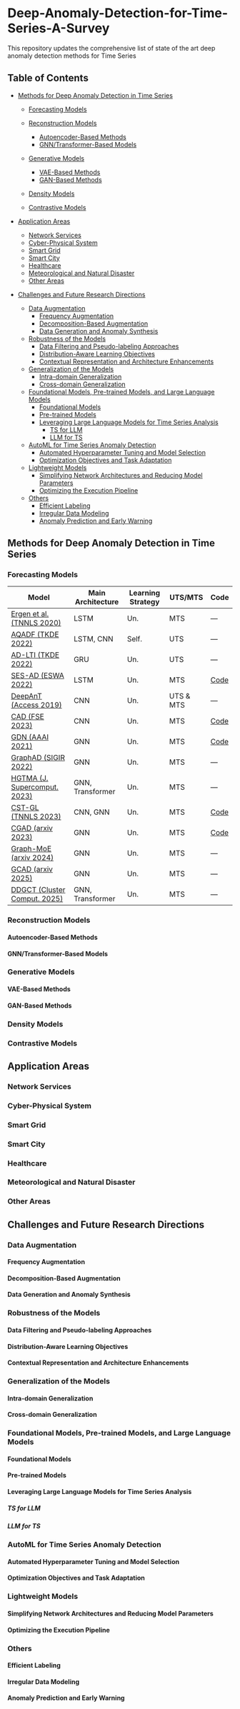 # Deep-Anomaly-Detection-for-Time-Series-A-Survey  

This repository updates the comprehensive list of state of the art deep anomaly detection methods for Time Series

## Table of Contents

- [Methods for Deep Anomaly Detection in Time Series](#methods-for-deep-anomaly-detection-in-time-series)  
  - [Forecasting Models](#forecasting-models)  
   
  - [Reconstruction Models](#reconstruction-models)  
    - [Autoencoder-Based Methods](#autoencoder-based-methods)  
    - [GNN/Transformer-Based Models](#gnntransformer-based-models)  
  - [Generative Models](#generative-models)  
    - [VAE-Based Methods](#vae-based-methods)  
    - [GAN-Based Methods](#gan-based-methods)  
  - [Density Models](#density-models)  
  - [Contrastive Models](#contrastive-models)  

- [Application Areas](#application-areas)  
  - [Network Services](#network-services)  
  - [Cyber-Physical System](#cyber-physical-system)  
  - [Smart Grid](#smart-grid)  
  - [Smart City](#smart-city)  
  - [Healthcare](#healthcare)  
  - [Meteorological and Natural Disaster](#meteorological-and-natural-disaster)  
  - [Other Areas](#other-areas)  

- [Challenges and Future Research Directions](#challenges-and-future-research-directions)  
  - [Data Augmentation](#data-augmentation)  
    - [Frequency Augmentation](#frequency-augmentation)  
    - [Decomposition-Based Augmentation](#decomposition-based-augmentation)  
    - [Data Generation and Anomaly Synthesis](#data-generation-and-anomaly-synthesis)  
  - [Robustness of the Models](#robustness-of-the-models)  
    - [Data Filtering and Pseudo-labeling Approaches](#data-filtering-and-pseudo-labeling-approaches)  
    - [Distribution-Aware Learning Objectives](#distribution-aware-learning-objectives)  
    - [Contextual Representation and Architecture Enhancements](#contextual-representation-and-architecture-enhancements)  
  - [Generalization of the Models](#generalization-of-the-models)  
    - [Intra-domain Generalization](#intra-domain-generalization)  
    - [Cross-domain Generalization](#cross-domain-generalization)  
  - [Foundational Models, Pre-trained Models, and Large Language Models](#foundational-models-pre-trained-models-and-large-language-models)  
    - [Foundational Models](#foundational-models)  
    - [Pre-trained Models](#pre-trained-models)  
    - [Leveraging Large Language Models for Time Series Analysis](#leveraging-large-language-models-for-time-series-analysis)  
      - [TS for LLM](#ts-for-llm)  
      - [LLM for TS](#llm-for-ts)  
  - [AutoML for Time Series Anomaly Detection](#automl-for-time-series-anomaly-detection)  
    - [Automated Hyperparameter Tuning and Model Selection](#automated-hyperparameter-tuning-and-model-selection)  
    - [Optimization Objectives and Task Adaptation](#optimization-objectives-and-task-adaptation)  
  - [Lightweight Models](#lightweight-models)  
    - [Simplifying Network Architectures and Reducing Model Parameters](#simplifying-network-architectures-and-reducing-model-parameters)  
    - [Optimizing the Execution Pipeline](#optimizing-the-execution-pipeline)  
  - [Others](#others)  
    - [Efficient Labeling](#efficient-labeling)  
    - [Irregular Data Modeling](#irregular-data-modeling)  
    - [Anomaly Prediction and Early Warning](#anomaly-prediction-and-early-warning)  

## Methods for Deep Anomaly Detection in Time Series

### Forecasting Models

| Model                      | Main Architecture      | Learning Strategy | UTS/MTS   | Code |
|----------------------------|------------------------|-------------------|-----------|------|
| [Ergen et al. (TNNLS 2020)](https://doi.org/10.1109/TNNLS.2019.2935975)         | LSTM                   | Un.               | MTS       | —    |
| [AQADF (TKDE 2022)](https://doi:10.1109/TKDE.2020.3014806)                | LSTM, CNN              | Self.             | UTS       | —    |
| [AD-LTI (TKDE 2022)](https://ieeexplore.ieee.org/document/9247440)              | GRU                    | Un.               | UTS       | —    |
| [SES-AD (ESWA 2022)](https://www.sciencedirect.com/science/article/pii/S0957417422011423?via%3Dihub)              | LSTM                   | Un.               | MTS       | [Code](https://github.com/JakeJiUThealth/SESAD_V1.0)   |
| [DeepAnT (Access 2019)](https://ieeexplore.ieee.org/document/8581424)             | CNN                    | Un.               | UTS & MTS | —    |
| [CAD (FSE 2023)](https://dl.acm.org/doi/10.1145/3611643.3613896)                 | CNN                    | Un.               | MTS       | [Code](https://github.com/dawnvince/MTS_CAD)    |
| [GDN (AAAI 2021)](https://ojs.aaai.org/index.php/AAAI/article/view/16523)                 | GNN                    | Un.               | MTS       | [Code](https://github.com/d-ailin/GDN)    |
| [GraphAD (SIGIR 2022)](https://dl.acm.org/doi/10.1145/3477495.3531848)             | GNN                    | Un.               | MTS       | —    |
| [HGTMA (J. Supercomput. 2023)](https://link.springer.com/article/10.1007/s11227-023-05503-w)              | GNN, Transformer       | Un.               | MTS       | —    |
| [CST-GL (TNNLS 2023)](https://ieeexplore.ieee.org/document/10316684)              | CNN, GNN               | Un.               | MTS       | [Code](https://github.com/huankoh/CST-GL)    |
| [CGAD (arxiv 2023)](https://arxiv.org/abs/2312.09478)                | GNN                    | Un.               | MTS       | [Code](https://github.com/falihgoz/cgad)    |
| [Graph-MoE (arxiv 2024)](https://arxiv.org/abs/2412.19108)           | GNN                    | Un.               | MTS       | —    |
| [GCAD (arxiv 2025)](https://arxiv.org/abs/2501.13493)                | GNN                    | Un.               | MTS       | —    |
| [DDGCT (Cluster Comput. 2025)](https://link.springer.com/article/10.1007/s10586-024-04707-w)               | GNN, Transformer       | Un.               | MTS       | —    |



### Reconstruction Models

#### Autoencoder-Based Methods

#### GNN/Transformer-Based Models

### Generative Models

#### VAE-Based Methods

#### GAN-Based Methods

### Density Models

### Contrastive Models

## Application Areas

### Network Services

### Cyber-Physical System

### Smart Grid

### Smart City

### Healthcare

### Meteorological and Natural Disaster

### Other Areas

## Challenges and Future Research Directions

### Data Augmentation

#### Frequency Augmentation

#### Decomposition-Based Augmentation

#### Data Generation and Anomaly Synthesis

### Robustness of the Models

#### Data Filtering and Pseudo-labeling Approaches

#### Distribution-Aware Learning Objectives

#### Contextual Representation and Architecture Enhancements

### Generalization of the Models

#### Intra-domain Generalization

#### Cross-domain Generalization

### Foundational Models, Pre-trained Models, and Large Language Models

#### Foundational Models

#### Pre-trained Models

#### Leveraging Large Language Models for Time Series Analysis

##### TS for LLM

##### LLM for TS

### AutoML for Time Series Anomaly Detection

#### Automated Hyperparameter Tuning and Model Selection

#### Optimization Objectives and Task Adaptation

### Lightweight Models

#### Simplifying Network Architectures and Reducing Model Parameters

#### Optimizing the Execution Pipeline

### Others

#### Efficient Labeling

#### Irregular Data Modeling

#### Anomaly Prediction and Early Warning

